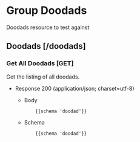 # Group Doodads

Doodads resource to test against

## Doodads [/doodads]

### Get All Doodads [GET]

Get the listing of all doodads.

+ Response 200 (application/json; charset=utf-8)

  + Body

            {{schema 'doodad'}}

  + Schema

            {{schema 'doodad'}}